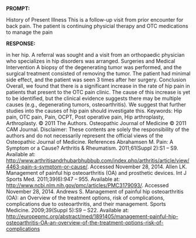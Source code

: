 **PROMPT:**

History of Present Illness This is a follow-up visit from prior encounter for back pain. The patient is continuing physicial therapy and OTC medications to manage the pain

**RESPONSE:**

  in her hip. A referral was sought and a visit from an orthopaedic physician who specializes in hip disorders was arranged.  Surgeries and Medical Intervention  A biopsy of the degenerating tumor was performed, and the surgical treatment consisted of removing the tumor. The patient had minimal side effect, and the patient was seen 3 times after her surgery.  Conclusion  Overall, we found that there is a significant increase in the rate of hip pain in patients that present to the OTC pain clinic. The cause of this increase is yet to be identified, but the clinical evidence suggests there may be multiple causes (e.g., degenerating tumors, osteoarthritis). We suggest that further studies into the causes of hip pain should investigate this.  Keywords: Hip pain, OTC pain, Pain, OCPT, Post operative pain, Hip arthroplasty, Arthroplasty.  © 2011 The Authors. Osteopathic Journal of Medicine © 2011 CAM Journal.  Disclaimer: These contents are solely the responsibility of the authors and do not necessarily represent the official views of the Osteopathic Journal of Medicine.  References  Abrahamsen M. Pain: A Symptom or a Cause? Arthritis & Rheumatism. 2011;61(Suppl 2):S1 – S9. Available at: http://www.arthritisandrhubarbhubbub.com/index.php/arthritis/article/view/4463-pain-s-symptom-or-cause/. Accessed November 28, 2014. Allen LK. Management of painful hip osteoarthritis (OA) and prosthetic devices. Int J Sports Med. 2011;39(6):947 – 955. Available at: http://www.ncbi.nlm.nih.gov/pmc/articles/PMC3179093/. Accessed November 28, 2014. Andrews S. Management of painful hip osteoarthritis (OA): an Overview of the treatment options, risk of complications, complications due to osteoarthritis, and their management. Sports Medicine. 2009;39(Suppl 5):S9 – S22. Available at: http://europepmc.org/abstract/med/1891405/management-painful-hip-osteoarthritis-OA-an-overview-of-the-treatment-options-risk-of-complications